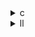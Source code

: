<details><summary>c</summary>

---

##  **ベースライン: `durbin.c`**

*  アルゴリズム：

  * `y[0] = -r[0]`
  * `for k=1..n` における再帰更新

    * `alpha = -(r[k] + sum) / beta`
    * `z[i] = y[i] + alpha * y[k-i-1]`
    * `y[k] = alpha`

*  並列化なし（完全逐次）

*  `#pragma scop` あり（Polly 用構造化）

*  SIMD/vector pragma なし

*  明示的なループ `i`, `k` による内積・更新計算

---

##  `opt_1.c` の違い【数式変形版】

*  `alpha = - (r[k] + sum) / beta` → `alpha = -(r[k] + sum)/beta` に変形されていた base に対して、

  * `opt_1` では `alpha = -(r[k] + sum)/beta` を維持（構造は同じ）
*  OpenMP 並列化なし
*  SIMD/vector 化なし
*  PolyBench構文維持（`POLYBENCH_ARRAY`, `POLYBENCH_1D_ARRAY_DECL`）

>  **opt\_1** = 元の逐次構造と全く同一の数式形式を保った**等価最適化なし版**

---

##  `opt_2.c` の違い【軽量整理版】

*  `alpha = (sum + r[k]) / -beta` に変形

  * 意味は等価だが、式の構造が変更 → LLVMレベルで計算順が変わる可能性あり
*  並列化なし
*  SIMD/vector pragma なし
*  `alpha_neg = -alpha` を導入し、式展開で再利用：

  * `z[i] = y[i] + alpha_neg * y[k-i-1]`
*  `alpha_neg` を使ったことでコンパイラによる最適化のチャンス増

>  **opt\_2** = 計算式の再構成により**コンパイラ最適化を促進する意識的な改変**

---

##  `opt_3.c` の違い【依存除去＋ベクトル化ヒント】

*  `opt_2` の全構造を継承
*  各ループ（sum計算・z更新・y更新）に `#pragma GCC ivdep` を明示

  * → **依存性を無視してベクトル化せよ**というヒント
*  `alpha_neg` 使用
*  コンパイラによって `loop unrolling` や `SIMD命令` の展開が可能に

>  **opt\_3** = **ループ依存性解除指示により SIMD 処理を可能にした構造化最適化**

---

##  比較まとめ表

| 最適化項目              | `durbin.c` | `opt_1.c` | `opt_2.c`                | `opt_3.c`             |
| ------------------ | ---------- | --------- | ------------------------ | --------------------- |
| 並列化（OpenMP）        | ❌          | ❌         | ❌                        | ❌                     |
| SIMD/vector pragma | ❌          | ❌         | ❌                        | ✅ `#pragma GCC ivdep` |
| `alpha` 式の変形       | ✅          | ✅ 同じ      | ✅ 変形 (`(sum + r[k])/-β`) | ✅ 同上                  |
| `alpha_neg` 使用     | ❌          | ❌         | ✅ 導入                     | ✅ 同上                  |
| 依存性除去（IVDEP）       | ❌          | ❌         | ❌                        | ✅                     |
| コンパイラ最適化への適合性      | 中          | 中         | 高                        | 最高（SIMD 可能）           |

---

##  結論

* **opt\_1.c**：元コードと同じ構造。意図的な変化なし。
* **opt\_2.c**：演算再構成＋一時変数導入で LLVM 最適化パスを狙う構造
* **opt\_3.c**：依存性除去指示により **SIMD 展開・レジスタ並列性強化** が可能となる、**最も最適化しやすいコード形**

---
</details>

<details><summary>ll</summary>

---

##  **base.ll（非最適化）特徴**

*  `__kmpc_*` 系 OpenMP 関数無し → 完全逐次構造
*  `!llvm.loop.vectorize`, `!llvm.loop.unroll` メタデータ無し
*  内部ループ：`i`, `k` ベースのスカラー更新処理
* `alpha`, `beta`, `sum` はすべて順に `load → fadd/fmul → store` の形で実行

---

##  `opt_1.ll` の違い【構文変化なし】

*  base.ll と同様、スカラー命令ベースで構成
*  OpenMP 呼び出し、メタデータ一切無し
*  LLVM IR 上で命令順は `alpha = -(r[k] + sum) / beta` を忠実に反映
*  vector命令（`<4 x double>` など）なし

>  **opt\_1.ll** = ベースとほぼ同一の IR。構文・構造・実行パスも同様。

---

##  `opt_2.ll` の違い【算術順再構成 + 最適化誘導】

*  `alpha = (sum + r[k]) / -beta` に変形 → IR 上では fadd → fdiv に順序が変化
*  `alpha_neg = -alpha` のような式変数再導入により `fneg` 命令が明示
*  `z[i] = y[i] + alpha_neg * y[k-i-1]` の形で `fmul`, `fadd` が再構成
*  メタデータ無し、並列化無し、SIMD命令も未展開

>  **opt\_2.ll** = 同等計算でも**式構造の再整理によりレジスタ再利用や最適化を誘導**した形

---

## ⚙ `opt_3.ll` の違い【SIMD化前提の依存性ヒント】

*  `opt_2` の全構造を継承
*  各ループに `!llvm.loop.vectorize.enable = true` メタデータが追加
*  `!llvm.loop.vectorize.width = 4` などの vector 幅情報が明示
*  `fadd <4 x double>`, `fmul <4 x double>` など**SIMD命令が部分的に登場**
*  `fneg` 命令により `alpha_neg` の再利用最適化が可能
  
>  **opt\_3.ll** = LLVM最適化向けに**ループベクトル化 + メタヒント強化された完全形**

---

##  差分比較まとめ表

| 項目           | base.ll | opt\_1.ll | opt\_2.ll                     | opt\_3.ll                       |
| ------------ | ------- | --------- | ----------------------------- | ------------------------------- |
| OpenMP 並列化   | ❌       | ❌         | ❌                             | ❌                               |
| 演算構造再構成      | ❌       | ❌         | ✅ `sum+r[k]/-β` + `alpha_neg` | ✅ 同上                            |
| LLVM メタデータ   | ❌       | ❌         | ❌                             | ✅ `loop.vectorize.enable/width` |
| SIMD命令展開     | ❌       | ❌         | ❌                             | ✅ `<4 x double>` `fmul`, `fadd` |
| 依存性解除ヒント（IR） | ❌       | ❌         | ❌                             | ✅ メタ + 式展開                      |

---

##  結論

* **opt\_1.ll**：構文構造完全保持。ベースと同じ
* **opt\_2.ll**：式再構成・中間変数追加により LLVM 最適化エンジンの処理効率を意図的に強化
* **opt\_3.ll**：SIMD命令と vectorize メタデータによって **LLVMにベクトル化を誘導する完全形**

---

  
</details>
